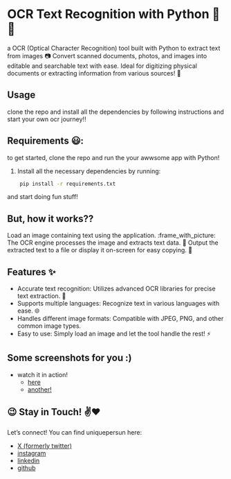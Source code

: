 # OCR Text Recognition with Python :mag_right::memo:
a OCR (Optical Character Recognition) tool built with Python to extract text from images :camera: Convert scanned documents, photos, and images into editable and searchable text with ease. Ideal for digitizing physical documents or extracting information from various sources! :file_folder:



## Usage
clone the repo and install all the dependencies by following instructions and start your own ocr journey!!

  
## Requirements :smiley::
to get started, clone the repo and run the your awwsome app with Python!
1. Install all the necessary dependencies by running:
```bash
    pip install -r requirements.txt 
```
and start doing fun stuff!


## But, how it works??
Load an image containing text using the application. :frame_with_picture:
The OCR engine processes the image and extracts text data. :memo:
Output the extracted text to a file or display it on-screen for easy copying. :page_with_curl:

##  Features :sparkles:
- Accurate text recognition: Utilizes advanced OCR libraries for precise text extraction. :robot:
- Supports multiple languages: Recognize text in various languages with ease. :globe_with_meridians:
- Handles different image formats: Compatible with JPEG, PNG, and other common image types.
- Easy to use: Simply load an image and let the tool handle the rest! :zap:


## Some screenshots for you :)
- watch it in action!
    - [here]()
    - [another!]()


## :wink: Stay in Touch! :v::heart:
Let’s connect! You can find uniquepersun here:
- [X (formerly twitter)](https://x.com/uniquepersun) <br>
- [instagram](https://instagram.com/uniquepersun) <br>
-  [linkedin](https://https://www.linkedin.com/in/abhay-tomar-53218530b)<br>
- [github](https://github.com/uniquepersun) <br>
